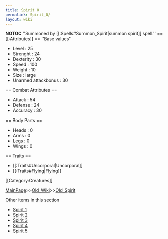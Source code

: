 ```yaml
---
title: Spirit 0
permalink: Spirit_0/
layout: wiki
---
```

__NOTOC__
''Summoned by [[:Spells#Summon_Spirit|summon spirit]] spell.''
== [[:Attributes]] ==
''Base values''
* Level : 25
* Strenght : 24
* Dexterity : 30
* Speed : 100
* Weight : 10
* Size : large
* Unarmed attackbonus : 30

== Combat Attributes ==
* Attack : 54
* Defense : 24
* Accuracy : 30

== Body Parts ==
* Heads : 0
* Arms : 0
* Legs : 0
* Wings : 0

== Traits ==
* [[:Traits#Uncorporal|Uncorporal]]
* [[:Traits#Flying|Flying]]

[[Category:Creatures]]

[MainPage](/keeperrl_wiki/ "wikilink")>>[Old_Wiki](/keeperrl_wiki/Old_Wiki "wikilink")>>[Old_Spirit](/keeperrl_wiki/Old_Spirit "wikilink")

Other items in this section
-    [Spirit 1](/keeperrl_wiki/Spirit_1 "wikilink")
-    [Spirit 2](/keeperrl_wiki/Spirit_2 "wikilink")
-    [Spirit 3](/keeperrl_wiki/Spirit_3 "wikilink")
-    [Spirit 4](/keeperrl_wiki/Spirit_4 "wikilink")
-    [Spirit 5](/keeperrl_wiki/Spirit_5 "wikilink")
